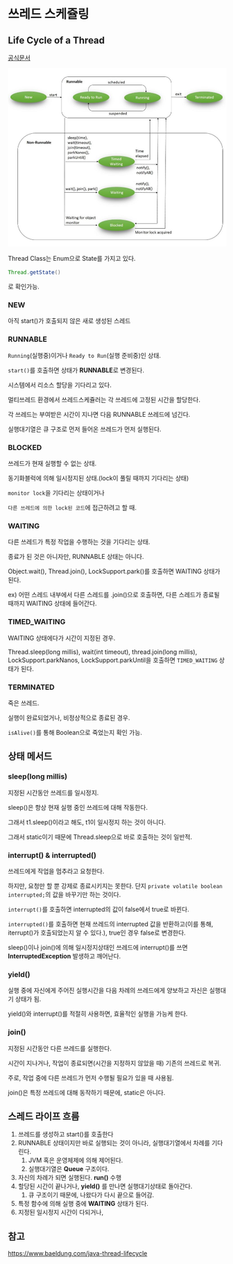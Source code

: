 # 쓰레드 스케쥴링

## Life Cycle of a Thread

[공식문서](https://docs.oracle.com/en/java/javase/17/docs/api/java.base/java/lang/Thread.State.html#WAITING)

![lifecycle](../../Images/Java/threadlifecycle.jpg)

Thread Class는 Enum으로 State를 가지고 있다.

```java
Thread.getState()
```

로 확인가능.

### NEW

아직 start()가 호출되지 않은 새로 생성된 스레드

### RUNNABLE

`Running`(실행중)이거나 `Ready to Run`(실행 준비중)인 상태.

`start()`를 호출하면 상태가 **RUNNABLE**로 변경된다.

시스템에서 리소스 할당을 기다리고 있다.

멀티쓰레드 환경에서 쓰레드스케쥴러는 각 쓰레드에 고정된 시간을 할당한다.

각 쓰레드는 부여받은 시간이 지나면 다음 RUNNABLE 쓰레드에 넘긴다.

실행대기열은 큐 구조로 먼저 들어온 쓰레드가 먼저 실행된다.

### BLOCKED

쓰레드가 현재 실행할 수 없는 상태.

동기화블럭에 의해 일시정지된 상태.(lock이 풀릴 때까지 기다리는 상태)

`monitor lock`을 기다리는 상태이거나

`다른 쓰레드에 의한 lock된 코드`에 접근하려고 할 때.

### WAITING

다른 쓰레드가 특정 작업을 수행하는 것을 기다리는 상태.

종료가 된 것은 아니자만, RUNNABLE 상태는 아니다.

Object.wait(), Thread.join(), LockSupport.park()를 호출하면 WAITING 상태가 된다.

ex) 어떤 스레드 내부에서 다른 스레드를 .join()으로 호출하면, 다른 스레드가 종료될 때까지 WAITING 상태에 들어간다.

### TIMED_WAITING

WAITING 상태에다가 시간이 지정된 경우.

Thread.sleep(long millis), wait(int timeout), thread.join(long millis), LockSupport.parkNanos, LockSupport.parkUntil을 호출하면 `TIMED_WAITING` 상태가 된다.

### TERMINATED

죽은 쓰레드.

실행이 완료되었거나, 비정상적으로 종료된 경우.

`isAlive()`를 통해 Boolean으로 죽었는지 확인 가능.

## 상태 메서드

### sleep(long millis)

지정된 시간동안 쓰레드를 일시정지.

sleep()은 항상 현재 실행 중인 쓰레드에 대해 작동한다.

그래서 t1.sleep()이라고 해도, t1이 일시정지 하는 것이 아니다.

그래서 static이기 때문에 Thread.sleep으로 바로 호출하는 것이 일반적.

### interrupt() & interrupted()

쓰레드에게 작업을 멈추라고 요청한다.

하지만, 요청만 할 뿐 강제로 종료시키지는 못한다.
단지 `private volatile boolean interrupted;`의 값을 바꾸기만 하는 것이다.

`interrupt()`를 호출하면 interrupted의 값이 false에서 true로 바뀐다.

`interrupted()`를 호출하면 현재 쓰레드의 interrupted 값을 반환하고(이를 통해, iterrupt()가 호출되었는지 알 수 있다.), true인 경우 false로 변경한다.

sleep()이나 join()에 의해 일시정지상태인 쓰레드에 interrupt()를 쓰면 **InterruptedException** 발생하고 깨어난다.

### yield()

실행 중에 자신에게 주어진 실행시간을 다음 차례의 쓰레드에게 양보하고 자신은 실행대기 상태가 됨.

yield()와 interrupt()를 적절히 사용하면, 효율적인 실행을 가능케 한다.

### join()

지정된 시간동안 다른 쓰레드를 실행한다.

시간이 지나거나, 작업이 종료되면(시간을 지정하지 않았을 때) 기존의 쓰레드로 복귀.

주로, 작업 중에 다른 쓰레드가 먼저 수행될 필요가 있을 때 사용됨.

join()은 특정 쓰레드에 대해 동작하기 때문에, static은 아니다.

## 스레드 라이프 흐름

1. 쓰레드를 생성하고 start()를 호출한다
2. RUNNABLE 상태이지만 바로 실행되는 것이 아니라, 실행대기열에서 차례를 기다린다.
   1. JVM 혹은 운영체제에 의해 제어된다.
   2. 실행대기열은 **Queue** 구조이다.
3. 자신의 차례가 되면 실행된다. **run()** 수행
4. 할당된 시간이 끝나거나, **yield()** 를 만나면 실행대기상태로 돌아간다.
   1. 큐 구조이기 때문에, 나왔다가 다시 끝으로 들어감.
5. 특정 함수에 의해 실행 중에 **WAITING** 상태가 된다.
6. 지정된 일시정지 시간이 다되거나,

## 참고

https://www.baeldung.com/java-thread-lifecycle
